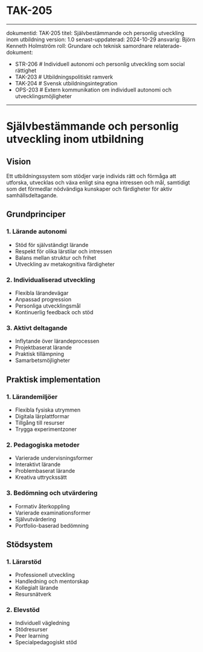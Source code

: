 # TAK-205
---
dokumentid: TAK-205
titel: Självbestämmande och personlig utveckling inom utbildning
version: 1.0
senast-uppdaterad: 2024-10-29
ansvarig: Björn Kenneth Holmström
roll: Grundare och teknisk samordnare
relaterade-dokument:
  - STR-206 # Individuell autonomi och personlig utveckling som social rättighet
  - TAK-203 # Utbildningspolitiskt ramverk
  - TAK-204 # Svensk utbildningsintegration
  - OPS-203 # Extern kommunikation om individuell autonomi och utvecklingsmöjligheter
---

# Självbestämmande och personlig utveckling inom utbildning

## Vision
Ett utbildningssystem som stödjer varje individs rätt och förmåga att utforska, utvecklas och växa enligt sina egna intressen och mål, samtidigt som det förmedlar nödvändiga kunskaper och färdigheter för aktiv samhällsdeltagande.

## Grundprinciper

### 1. Lärande autonomi
- Stöd för självständigt lärande
- Respekt för olika lärstilar och intressen
- Balans mellan struktur och frihet
- Utveckling av metakognitiva färdigheter

### 2. Individualiserad utveckling
- Flexibla lärandevägar
- Anpassad progression
- Personliga utvecklingsmål
- Kontinuerlig feedback och stöd

### 3. Aktivt deltagande
- Inflytande över lärandeprocessen
- Projektbaserat lärande
- Praktisk tillämpning
- Samarbetsmöjligheter

## Praktisk implementation

### 1. Lärandemiljöer
- Flexibla fysiska utrymmen
- Digitala lärplattformar
- Tillgång till resurser
- Trygga experimentzoner

### 2. Pedagogiska metoder
- Varierade undervisningsformer
- Interaktivt lärande
- Problembaserat lärande
- Kreativa uttryckssätt

### 3. Bedömning och utvärdering
- Formativ återkoppling
- Varierade examinationsformer
- Självutvärdering
- Portfolio-baserad bedömning

## Stödsystem

### 1. Lärarstöd
- Professionell utveckling
- Handledning och mentorskap
- Kollegialt lärande
- Resursnätverk

### 2. Elevstöd
- Individuell vägledning
- Stödresurser
- Peer learning
- Specialpedagogiskt stöd

